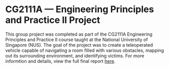 # CG2111A — Engineering Principles and Practice II Project

This group project was completed as part of the CG2111A Engineering Principles and Practice II course taught at the National University of Singapore (NUS). The goal of the project was to create a teleoperated vehicle capable of navigating a room filled with various obstacles, mapping out its surrounding environment, and identifying victims. For more informtion and details, view the full final report [here](<Reports/Final Report.pdf>).
